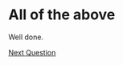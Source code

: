 # All of the above

Well done.

[Next Question](Q3%20-%20Precipitation%20is%20water%20falling%20on%20earth%20The%20f%20d9020e72e25e46a6a2093a4846863cfc.md)
